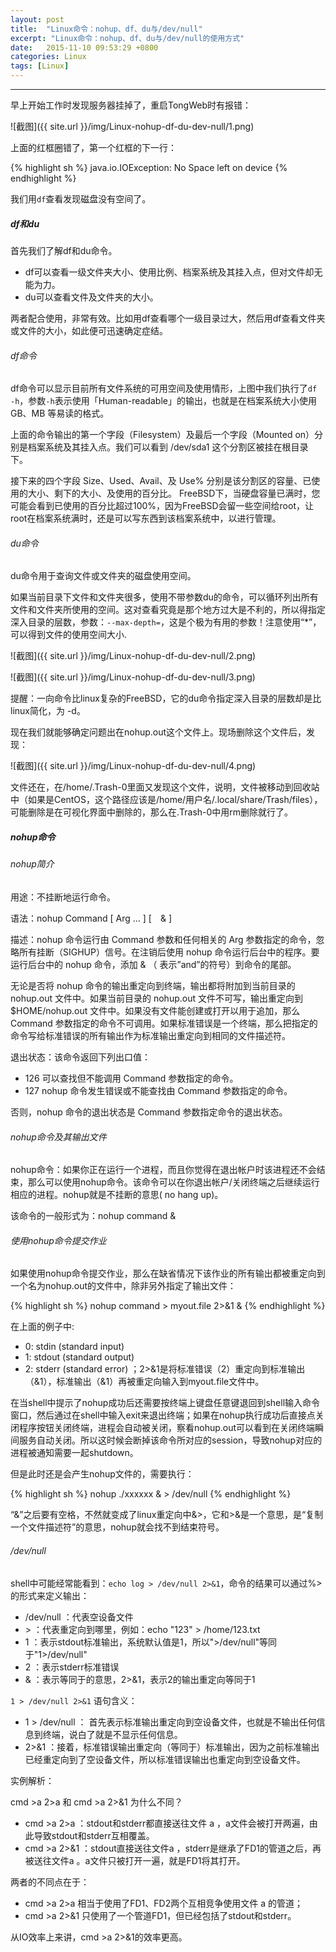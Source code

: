 ```yaml
---
layout: post
title:  "Linux命令：nohup、df、du与/dev/null"
excerpt: "Linux命令：nohup、df、du与/dev/null的使用方式"
date:   2015-11-10 09:53:29 +0800
categories: Linux
tags: [Linux]
---
```

---

早上开始工作时发现服务器挂掉了，重启TongWeb时有报错：

![截图]({{ site.url }}/img/Linux-nohup-df-du-dev-null/1.png)

上面的红框圈错了，第一个红框的下一行：

{% highlight sh %}
java.io.IOException: No Space left on device
{% endhighlight %}

我们用`df`查看发现磁盘没有空间了。

##### df和du

首先我们了解df和du命令。

- df可以查看一级文件夹大小、使用比例、档案系统及其挂入点，但对文件却无能为力。
- du可以查看文件及文件夹的大小。

两者配合使用，非常有效。比如用df查看哪个一级目录过大，然后用df查看文件夹或文件的大小，如此便可迅速确定症结。

###### df命令

df命令可以显示目前所有文件系统的可用空间及使用情形，上图中我们执行了`df -h`，参数`-h`表示使用「Human-readable」的输出，也就是在档案系统大小使用 GB、MB 等易读的格式。

上面的命令输出的第一个字段（Filesystem）及最后一个字段（Mounted on）分别是档案系统及其挂入点。我们可以看到 /dev/sda1 这个分割区被挂在根目录下。

接下来的四个字段 Size、Used、Avail、及 Use% 分别是该分割区的容量、已使用的大小、剩下的大小、及使用的百分比。 FreeBSD下，当硬盘容量已满时，您可能会看到已使用的百分比超过100%，因为FreeBSD会留一些空间给root，让root在档案系统满时，还是可以写东西到该档案系统中，以进行管理。

###### du命令

du命令用于查询文件或文件夹的磁盘使用空间。

如果当前目录下文件和文件夹很多，使用不带参数du的命令，可以循环列出所有文件和文件夹所使用的空间。这对查看究竟是那个地方过大是不利的，所以得指定深入目录的层数，参数：`--max-depth=`，这是个极为有用的参数！注意使用“\*”，可以得到文件的使用空间大小.

![截图]({{ site.url }}/img/Linux-nohup-df-du-dev-null/2.png)

![截图]({{ site.url }}/img/Linux-nohup-df-du-dev-null/3.png)

提醒：一向命令比linux复杂的FreeBSD，它的du命令指定深入目录的层数却是比linux简化，为 -d。

现在我们就能够确定问题出在nohup.out这个文件上。现场删除这个文件后，发现：

![截图]({{ site.url }}/img/Linux-nohup-df-du-dev-null/4.png)

文件还在，在/home/.Trash-0里面又发现这个文件，说明，文件被移动到回收站中（如果是CentOS，这个路径应该是/home/用户名/.local/share/Trash/files），可能删除是在可视化界面中删除的，那么在.Trash-0中用rm删除就行了。

##### nohup命令

###### nohup简介

用途：不挂断地运行命令。

语法：nohup Command [ Arg … ] [　& ]

描述：nohup 命令运行由 Command 参数和任何相关的 Arg 参数指定的命令，忽略所有挂断（SIGHUP）信号。在注销后使用 nohup 命令运行后台中的程序。要运行后台中的 nohup 命令，添加 & （ 表示”and”的符号）到命令的尾部。

无论是否将 nohup 命令的输出重定向到终端，输出都将附加到当前目录的 nohup.out 文件中。如果当前目录的 nohup.out 文件不可写，输出重定向到 $HOME/nohup.out 文件中。如果没有文件能创建或打开以用于追加，那么 Command 参数指定的命令不可调用。如果标准错误是一个终端，那么把指定的命令写给标准错误的所有输出作为标准输出重定向到相同的文件描述符。

退出状态：该命令返回下列出口值：

- 126 可以查找但不能调用 Command 参数指定的命令。
- 127 nohup 命令发生错误或不能查找由 Command 参数指定的命令。

否则，nohup 命令的退出状态是 Command 参数指定命令的退出状态。

###### nohup命令及其输出文件

nohup命令：如果你正在运行一个进程，而且你觉得在退出帐户时该进程还不会结束，那么可以使用nohup命令。该命令可以在你退出帐户/关闭终端之后继续运行相应的进程。nohup就是不挂断的意思( no hang up)。

该命令的一般形式为：nohup command &

###### 使用nohup命令提交作业
如果使用nohup命令提交作业，那么在缺省情况下该作业的所有输出都被重定向到一个名为nohup.out的文件中，除非另外指定了输出文件：

{% highlight sh %}
nohup command > myout.file 2>&1 &
{% endhighlight %}

在上面的例子中:

- 0: stdin (standard input)
- 1: stdout (standard output)
- 2: stderr (standard error) ；2>&1是将标准错误（2）重定向到标准输出（&1），标准输出（&1）再被重定向输入到myout.file文件中。

在当shell中提示了nohup成功后还需要按终端上键盘任意键退回到shell输入命令窗口，然后通过在shell中输入exit来退出终端；如果在nohup执行成功后直接点关闭程序按钮关闭终端，进程会自动被关闭，察看nohup.out可以看到在关闭终端瞬间服务自动关闭。所以这时候会断掉该命令所对应的session，导致nohup对应的进程被通知需要一起shutdown。

但是此时还是会产生nohup文件的，需要执行：

{% highlight sh %}
nohup ./xxxxxx & > /dev/null
{% endhighlight %}

“&”之后要有空格，不然就变成了linux重定向中&>，它和>&是一个意思，是“复制一个文件描述符”的意思，nohup就会找不到结束符号。

###### /dev/null

shell中可能经常能看到：`echo log > /dev/null 2>&1`，命令的结果可以通过%>的形式来定义输出：

- /dev/null ：代表空设备文件
- \>  ：代表重定向到哪里，例如：echo "123" > /home/123.txt
- 1  ：表示stdout标准输出，系统默认值是1，所以">/dev/null"等同于"1>/dev/null"
- 2  ：表示stderr标准错误
- &  ：表示等同于的意思，2>&1，表示2的输出重定向等同于1

`1 > /dev/null 2>&1` 语句含义：

- 1 > /dev/null ： 首先表示标准输出重定向到空设备文件，也就是不输出任何信息到终端，说白了就是不显示任何信息。
- 2>&1 ：接着，标准错误输出重定向（等同于）标准输出，因为之前标准输出已经重定向到了空设备文件，所以标准错误输出也重定向到空设备文件。

实例解析：

cmd >a 2>a 和 cmd >a 2>&1 为什么不同？

- cmd >a 2>a ：stdout和stderr都直接送往文件 a ，a文件会被打开两遍，由此导致stdout和stderr互相覆盖。
- cmd >a 2>&1 ：stdout直接送往文件a ，stderr是继承了FD1的管道之后，再被送往文件a 。a文件只被打开一遍，就是FD1将其打开。

两者的不同点在于：

- cmd >a 2>a 相当于使用了FD1、FD2两个互相竞争使用文件 a 的管道；
- cmd >a 2>&1 只使用了一个管道FD1，但已经包括了stdout和stderr。

从IO效率上来讲，cmd >a 2>&1的效率更高。
